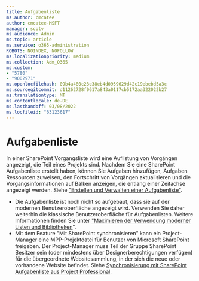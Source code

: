```yaml
---
title: Aufgabenliste
ms.author: cmcatee
author: cmcatee-MSFT
manager: scotv
ms.audience: Admin
ms.topic: article
ms.service: o365-administration
ROBOTS: NOINDEX, NOFOLLOW
ms.localizationpriority: medium
ms.collection: Adm_O365
ms.custom:
- "5780"
- "9002971"
ms.openlocfilehash: 09b4a480c23e38eb4d0959629d42c19ebebd5a3c
ms.sourcegitcommit: d11262728f0617a843a0117cb5172aa322022b27
ms.translationtype: MT
ms.contentlocale: de-DE
ms.lasthandoff: 03/08/2022
ms.locfileid: "63123617"
---
```

# <a name="task-list"></a>Aufgabenliste

In einer SharePoint Vorgangsliste wird eine Auflistung von Vorgängen angezeigt, die Teil eines Projekts sind. Nachdem Sie eine SharePoint Aufgabenliste erstellt haben, können Sie Aufgaben hinzufügen, Aufgaben Ressourcen zuweisen, den Fortschritt von Vorgängen aktualisieren und die Vorgangsinformationen auf Balken anzeigen, die entlang einer Zeitachse angezeigt werden. Siehe ["Erstellen und Verwalten einer Aufgabenliste"](https://support.microsoft.com/office/466ad207-46fd-4c77-9af1-41bc23cec21a).  

-   Die Aufgabenliste ist noch nicht so aufgebaut, dass sie auf der modernen Benutzeroberfläche angezeigt wird. Verwenden Sie daher weiterhin die klassische Benutzeroberfläche für Aufgabenlisten. Weitere Informationen finden Sie unter ["Maximieren der Verwendung moderner Listen und Bibliotheken](https://docs.microsoft.com/sharepoint/dev/transform/modernize-userinterface-lists-and-libraries)".
-   Mit dem Feature "Mit SharePoint synchronisieren" kann ein Project-Manager eine MPP-Projektdatei für Benutzer von Microsoft SharePoint freigeben. Der Project-Manager muss Teil der Gruppe SharePoint Besitzer sein (oder mindestens über Designerberechtigungen verfügen) für die übergeordnete Websitesammlung, in der sich die neue oder vorhandene Website befindet. Siehe [Synchronisierung mit SharePoint Aufgabenliste aus Project Professional](https://docs.microsoft.com/office/troubleshoot/project/sync-with-tasks-from-project).